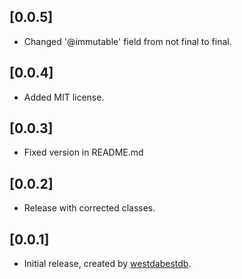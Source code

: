 ## [0.0.5]

* Changed '@immutable' field from not final to final.

## [0.0.4]

* Added MIT license.

## [0.0.3]

* Fixed version in README.md

## [0.0.2]

* Release with corrected classes.

## [0.0.1]

* Initial release, created by [westdabestdb](https://www.instagram.com/westdabestdb/).
